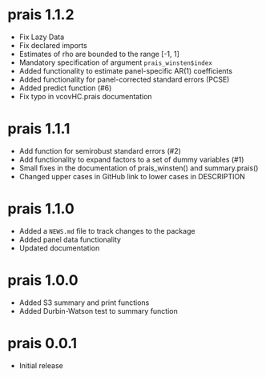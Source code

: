 # prais 1.1.2

* Fix Lazy Data
* Fix declared imports
* Estimates of rho are bounded to the range [-1, 1]
* Mandatory specification of argument `prais_winsten$index`
* Added functionality to estimate panel-specific AR(1) coefficients
* Added functionality for panel-corrected standard errors (PCSE)
* Added predict function (#6)
* Fix typo in vcovHC.prais documentation

# prais 1.1.1

* Add function for semirobust standard errors (#2)
* Add functionality to expand factors to a set of dummy variables (#1)
* Small fixes in the documentation of prais_winsten() and summary.prais()
* Changed upper cases in GitHub link to lower cases in DESCRIPTION

# prais 1.1.0

* Added a `NEWS.md` file to track changes to the package
* Added panel data functionality
* Updated documentation

# prais 1.0.0

* Added S3 summary and print functions
* Added Durbin-Watson test to summary function

# prais 0.0.1

* Initial release
